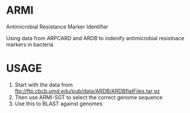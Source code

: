 ARMI
====

Antimicrobial Resistance Marker Identifier

Using data from ARPCARD and ARDB to indenify antimicrobial resistnace markers in bacteria

USAGE
=====

1. Start with the data from ftp://ftp.cbcb.umd.edu/pub/data/ARDB/ARDBflatFiles.tar.gz
2. Then use ARMI-SGT to select the correct genome sequence
3. Use this to BLAST against genomes 
